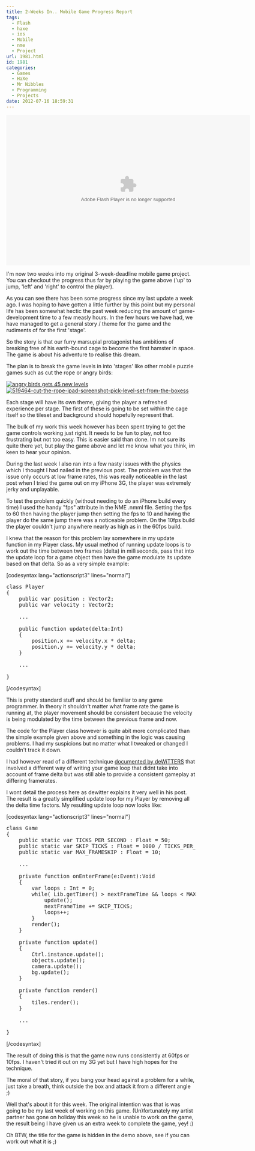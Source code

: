 ```yaml
---
title: 2-Weeks In.. Mobile Game Progress Report
tags:
  - Flash
  - haxe
  - ios
  - Mobile
  - nme
  - Project
url: 1981.html
id: 1981
categories:
  - Games
  - HaXe
  - Mr Nibbles
  - Programming
  - Projects
date: 2012-07-16 18:59:31
---
```


<object id="test1" width="650" height="400" classid="clsid:d27cdb6e-ae6d-11cf-96b8-444553540000" codebase="https://download.macromedia.com/pub/shockwave/cabs/flash/swflash.cab#version=6,0,40,0"><param name="src" value="https://mikecann.co.uk/wp-content/uploads/2012/07/Main3.swf" /><param name="pluginspage" value="https://www.adobe.com/go/getflashplayer" /><embed id="test1" width="650" height="400" type="application/x-shockwave-flash" src="https://mikecann.co.uk/wp-content/uploads/2012/07/Main3.swf" pluginspage="https://www.adobe.com/go/getflashplayer" /></object>

I'm now two weeks into my original 3-week-deadline mobile game project. You can checkout the progress thus far by playing the game above ('up' to jump, 'left' and 'right' to control the player).

<!-- more -->

As you can see there has been some progress since my last update a week ago. I was hoping to have gotten a little further by this point but my personal life has been somewhat hectic the past week reducing the amount of game-development time to a few measly hours. In the few hours we have had, we have managed to get a general story / theme for the game and the rudiments of for the first 'stage'.

So the story is that our furry marsupial protagonist has ambitions of breaking free of his earth-bound cage to become the first hamster in space. The game is about his adventure to realise this dream.

The plan is to break the game levels in into 'stages' like other mobile puzzle games such as cut the rope or angry birds:

[![](https://mikecann.co.uk/wp-content/uploads/2012/07/angry-birds-gets-45-new-levels.jpg "angry birds gets 45 new levels")](https://mikecann.co.uk/wp-content/uploads/2012/07/angry-birds-gets-45-new-levels.jpg)[ ![](https://mikecann.co.uk/wp-content/uploads/2012/07/519464-cut-the-rope-ipad-screenshot-pick-level-set-from-the-boxess.png "519464-cut-the-rope-ipad-screenshot-pick-level-set-from-the-boxess")](https://mikecann.co.uk/wp-content/uploads/2012/07/519464-cut-the-rope-ipad-screenshot-pick-level-set-from-the-boxess.png)

Each stage will have its own theme, giving the player a refreshed experience per stage. The first of these is going to be set within the cage itself so the tileset and background should hopefully represent that.

The bulk of my work this week however has been spent trying to get the game controls working just right. It needs to be fun to play, not too frustrating but not too easy. This is easier said than done. Im not sure its quite there yet, but play the game above and let me know what you think, im keen to hear your opinion.

During the last week I also ran into a few nasty issues with the physics which I thought I had nailed in the previous post. The problem was that the issue only occurs at low frame rates, this was really noticeable in the last post when I tried the game out on my iPhone 3G, the player was extremely jerky and unplayable.

To test the problem quickly (without needing to do an iPhone build every time) I used the handy "fps" attribute in the NME .nmml file. Setting the fps to 60 then having the player jump then setting the fps to 10 and having the player do the same jump there was a noticeable problem. On the 10fps build the player couldn't jump anywhere nearly as high as in the 60fps build. 

I knew that the reason for this problem lay somewhere in my update function in my Player class. My usual method of running update loops is to work out the time between two frames (delta) in milliseconds, pass that into the update loop for a game object then have the game modulate its update based on that delta. So as a very simple example:

[codesyntax lang="actionscript3" lines="normal"]
<pre>class Player
{
	public var position : Vector2;
	public var velocity : Vector2;

	...

	public function update(delta:Int)
	{
		position.x += velocity.x * delta;
		position.y += velocity.y * delta;	
	}

	...

}</pre>
[/codesyntax]

This is pretty standard stuff and should be familiar to any game programmer. In theory it shouldn't matter what frame rate the game is running at, the player movement should be consistent because the velocity is being modulated by the time between the previous frame and now. 

The code for the Player class however is quite abit more complicated than the simple example given above and something in the logic was causing problems. I had my suspicions but no matter what I tweaked or changed I couldn't track it down.

I had however read of a different technique [documented by deWiTTERS](https://www.koonsolo.com/news/dewitters-gameloop/) that involved a different way of writing your game loop that didnt take into account of frame delta but was still able to provide a consistent gameplay at differing framerates.

I wont detail the process here as dewitter explains it very well in his post. The result is a greatly simplified update loop for my Player by removing all the delta time factors. My resulting update loop now looks like:

[codesyntax lang="actionscript3" lines="normal"]
<pre>class Game
{
	public static var TICKS_PER_SECOND : Float = 50;
    public static var SKIP_TICKS : Float = 1000 / TICKS_PER_SECOND;
    public static var MAX_FRAMESKIP : Float = 10;

	...

	private function onEnterFrame(e:Event):Void 
	{
		var loops : Int = 0;
        while( Lib.getTimer() > nextFrameTime && loops < MAX_FRAMESKIP) {
            update();
            nextFrameTime += SKIP_TICKS;
            loops++;
        }
        render();
	}	

	private function update() 
	{
		Ctrl.instance.update();
		objects.update();
		camera.update();
		bg.update();
	}

	private function render() 
	{
		tiles.render();
	}

	...

}</pre>
[/codesyntax]

The result of doing this is that the game now runs consistently at 60fps or 10fps. I haven't tried it out on my 3G yet but I have high hopes for the technique.

The moral of that story, if you bang your head against a problem for a while, just take a breath, think outside the box and attack it from a different angle ;)

Well that's about it for this week. The original intention was that is was going to be my last week of working on this game. (Un)fortunately my artist partner has gone on holiday this week so he is unable to work on the game, the result being I have given us an extra week to complete the game, yey! :)

Oh BTW, the title for the game is hidden in the demo above, see if you can work out what it is ;)